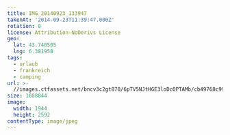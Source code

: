 ```yaml
---
title: IMG_20140923_133947
takenAt: '2014-09-23T11:39:47.000Z'
rotation: 0
license: Attribution-NoDerivs License
geo:
  lat: 43.740505
  lng: 6.381958
tags:
  - urlaub
  - frankreich
  - camping
url: >-
  //images.ctfassets.net/bncv3c2gt878/6pTV5NJtHGE3loDcOPTAMb/cb49768c992c4d6cbf6c0707cc69f177/img_20140923_133947_28208937202_o
size: 1688844
image:
  width: 1944
  height: 2592
contentType: image/jpeg
---
```


